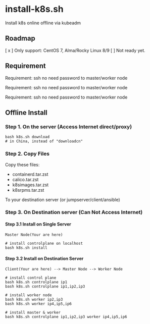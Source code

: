 # install-k8s.sh
Install k8s online offline via kubeadm

## Roadmap
[ x ] Only support: CentOS 7, Alma/Rocky Linux 8/9
[  ]  Not ready yet.

## Requirement
Requirement: ssh no need password to master/worker node

Requirement: ssh no need password to master/worker node

Requirement: ssh no need password to master/worker node


## Offline Install

### Step 1. On the server (Access Internet direct/proxy)
```shell
bash k8s.sh download
# in China, instead of "downloadcn"
```
### Step 2. Copy Files
Copy these files:
- containerd.tar.zst
- calico.tar.zst
- k8simages.tar.zst
- k8srpms.tar.zst

To your destination server (or jumpserver/client/ansible)

### Step 3. On Destination server (Can Not Access Internet)
#### Step 3.1 Install on Single Server

`Master Node(Your are here)`

```shell
# install controlplane on localhost
bash k8s.sh install
```
#### Step 3.2 Install on Destination Server

`Client(Your are here) --> Master Node --> Worker Node`


```shell
# install control plane
bash k8s.sh controlplane ip1
bash k8s.sh controlplane ip1,ip2,ip3

# install worker node
bash k8s.sh worker ip2,ip3
bash k8s.sh worker ip4,ip5,ip6

# install master & worker
bash k8s.sh controlplane ip1,ip2,ip3 worker ip4,ip5,ip6
```